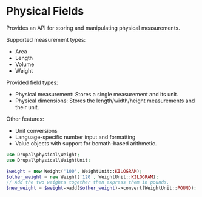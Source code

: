Physical Fields
===============
Provides an API for storing and manipulating physical measurements.

Supported measurement types:
- Area
- Length
- Volume
- Weight

Provided field types:
- Physical measurement: Stores a single measurement and its unit.
- Physical dimensions: Stores the length/width/height measurements and their unit.

Other features:
- Unit conversions
- Language-specific number input and formatting
- Value objects with support for bcmath-based arithmetic.

```php
use Drupal\physical\Weight;
use Drupal\physical\WeightUnit;

$weight = new Weight('100', WeightUnit::KILOGRAM);
$other_weight = new Weight('120', WeightUnit::KILOGRAM);
// Add the two weights together then express them in pounds.
$new_weight = $weight->add($other_weight)->convert(WeightUnit::POUND);
```